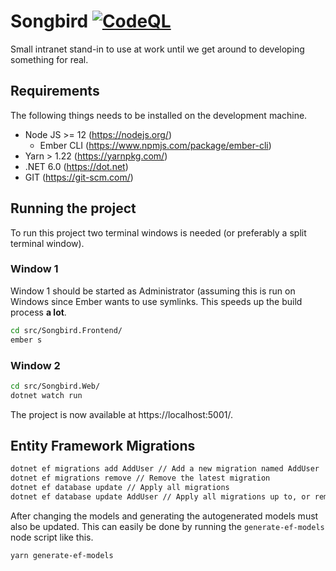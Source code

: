 # Songbird [![CodeQL](https://github.com/karl-sjogren/songbird/actions/workflows/codeql-analysis.yml/badge.svg?branch=develop)](https://github.com/karl-sjogren/songbird/actions/workflows/codeql-analysis.yml)

Small intranet stand-in to use at work until we get around to developing something for real.

## Requirements

The following things needs to be installed on the development machine.

* Node JS >= 12 (https://nodejs.org/)
  * Ember CLI (https://www.npmjs.com/package/ember-cli)
* Yarn > 1.22 (https://yarnpkg.com/)
* .NET 6.0 (https://dot.net)
* GIT (https://git-scm.com/)

## Running the project

To run this project two terminal windows is needed (or preferably a split terminal window).

### Window 1

Window 1 should be started as Administrator (assuming this is run on Windows since Ember
wants to use symlinks. This speeds up the build process **a lot**.

```sh
cd src/Songbird.Frontend/
ember s
```

### Window 2

```sh
cd src/Songbird.Web/
dotnet watch run
```

The project is now available at https://localhost:5001/.

## Entity Framework Migrations

```sh
dotnet ef migrations add AddUser // Add a new migration named AddUser
dotnet ef migrations remove // Remove the latest migration
dotnet ef database update // Apply all migrations
dotnet ef database update AddUser // Apply all migrations up to, or remove down to, the AddUser migration.
```

After changing the models and generating the autogenerated models must also be updated. This can easily be
done by running the `generate-ef-models` node script like this.

```sh
yarn generate-ef-models
```

